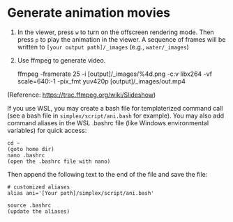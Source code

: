 # Generate animation movies

1. In the viewer, press `w` to turn on the offscreen rendering mode. Then press `p` to play the animation in the viewer. A sequence of frames will be written to `[your output path]/_images` (e.g., `water/_images`)

2. Use ffmpeg to generate video.
    
    ffmpeg -framerate 25 -i [output]/_images/%4d.png -c:v libx264 -vf scale=640:-1 -pix_fmt yuv420p [output]/_images/out.mp4

(Reference: https://trac.ffmpeg.org/wiki/Slideshow)

If you use WSL, you may create a bash file for templaterized command call (see a bash file in `simplex/script/ani.bash` for example). You may also add command aliases in the WSL .bashrc file (like Windows environmental variables) for quick access:

    cd ~
    (goto home dir)
    nano .bashrc
    (open the .bashrc file with nano)

Then append the following text to the end of the file and save the file:

    # customized aliases
    alias ani='[Your path]/simplex/script/ani.bash'
    
    source .bashrc 
    (update the aliases)